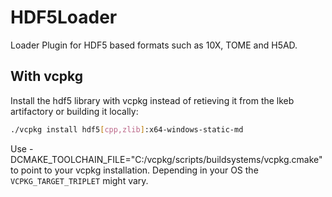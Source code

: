 # HDF5Loader
Loader Plugin for HDF5 based formats such as 10X, TOME and H5AD. 

## With vcpkg
Install the hdf5 library with vcpkg instead of retieving it from the lkeb artifactory or building it locally:

```bash
./vcpkg install hdf5[cpp,zlib]:x64-windows-static-md
```

Use -DCMAKE_TOOLCHAIN_FILE="C:/vcpkg/scripts/buildsystems/vcpkg.cmake" to point to your vcpkg installation.
Depending in your OS the `VCPKG_TARGET_TRIPLET` might vary.
